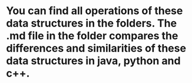 # You can find all operations of these data structures in the folders. The .md file in the folder compares the differences and similarities of these data structures in java, python and c++.
